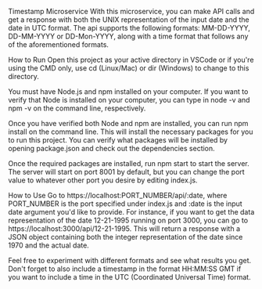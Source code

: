 Timestamp Microservice
With this microservice, you can make API calls and get a response with both the UNIX representation of the input date and the date in UTC format. The api supports the following formats: MM-DD-YYYY, DD-MM-YYYY or DD-Mon-YYYY, along with a time format that follows any of the aforementioned formats.

How to Run
Open this project as your active directory in VSCode or if you're using the CMD only, use cd (Linux/Mac) or dir (Windows) to change to this directory.

You must have Node.js and npm installed on your computer. If you want to verify that Node is installed on your computer, you can type in node -v and npm -v on the command line, respectively.

Once you have verified both Node and npm are installed, you can run npm install on the command line. This will install the necessary packages for you to run this project. You can verify what packages will be installed by opening package.json and check out the dependencies section.

Once the required packages are installed, run npm start to start the server. The server will start on port 8001 by default, but you can change the port value to whatever other port you desire by editing index.js.

How to Use
Go to https://localhost:PORT_NUMBER/api/:date, where PORT_NUMBER is the port specified under index.js and :date is the input date argument you'd like to provide. For instance, if you want to get the data representation of the date 12-21-1995 running on port 3000, you can go to https://localhost:3000/api/12-21-1995. This will return a response with a JSON object containing both the integer representation of the date since 1970 and the actual date.

Feel free to experiment with different formats and see what results you get. Don't forget to also include a timestamp in the format HH:MM:SS GMT if you want to include a time in the UTC (Coordinated Universal Time) format.